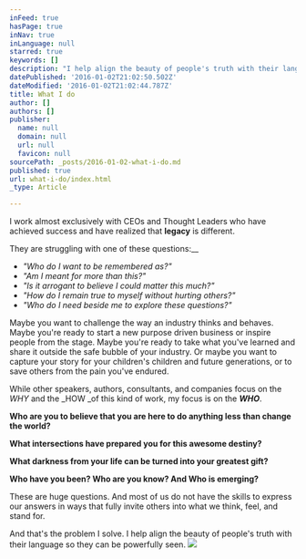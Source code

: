 ```yaml
---
inFeed: true
hasPage: true
inNav: true
inLanguage: null
starred: true
keywords: []
description: "I help align the beauty of people's truth with their language so they can be powerfully seen."
datePublished: '2016-01-02T21:02:50.502Z'
dateModified: '2016-01-02T21:02:44.787Z'
title: What I do
author: []
authors: []
publisher:
  name: null
  domain: null
  url: null
  favicon: null
sourcePath: _posts/2016-01-02-what-i-do.md
published: true
url: what-i-do/index.html
_type: Article

---
```

I work almost exclusively with CEOs and Thought Leaders who have achieved success and have realized that **legacy** is different.  

They are struggling with one of these questions:__

* _"Who do I want to be remembered as?"_
* _"Am I meant for more than this?"_
* _"Is it arrogant to believe I could matter this much?"_
* _"How do I remain true to myself without hurting others?"_
* _"Who do I need beside me to explore these questions?"_

Maybe you want to challenge the way an industry thinks and behaves. Maybe you're ready to start a new purpose driven business or inspire people from the stage. Maybe you're ready to take what you've learned and share it outside the safe bubble of your industry. Or maybe you want to capture your story for your children's children and future generations, or to save others from the pain you've endured.

While other speakers, authors, consultants, and companies focus on the _WHY_ and the _HOW _of this kind of work, my focus is on the _**WHO**_. 

**Who are you to believe that you are here to do anything less than change the world?**

**What intersections have prepared you for this awesome destiny?**

**What darkness from your life can be turned into your greatest gift?**

**Who have you been? Who are you know? And Who is emerging?**

These are huge questions. And most of us do not have the skills to express our answers in ways that fully invite others into what we think, feel, and stand for. 

And that's the problem I solve. I help align the beauty of people's truth with their language so they can be powerfully seen.
![](https://the-grid-user-content.s3-us-west-2.amazonaws.com/595c9a4b-9df0-41e7-8087-378c84bf17b5.jpg)